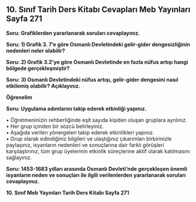 ## 10. Sınıf Tarih Ders Kitabı Cevapları Meb Yayınları Sayfa 271

**Soru: Grafiklerden yararlanarak soruları cevaplayınız.**

**Soru: 1) Grafik 3. 7’e göre Osmanlı Devletindeki gelir-gider dengesizliğinin nedenleri neler olabilir?**

**Soru: 2) Grafik 3.2’ye göre Osmanlı Devletinde en fazla nüfus artışı hangi bölgede gerçekleşmiştir?**

**Soru: 3) Osmanlı Devletindeki nüfus artışı, gelir-gider dengesini nasıl etkilemiş olabilir? Açıklayınız.**

**Öğrenelim**

**Soru: Uygulama adımlarını takip ederek etkinliği yapınız.**

• Öğretmeninizin rehberliğinde eşit sayıda kişiden oluşan gruplara ayrılınız.  
 • Her grup içinden bir sözcü belirleyiniz.  
 • Aşağıda verilen yönergeleri takip ederek etkinlikleri yapınız.  
 • Grup olarak edindiğiniz bilgileri ve ulaştığınız çıkarımları birbirinizle paylaşınız, isyanların nedenleri ve sonuçlarına dair farklı görüşleri karşılaştırınız, tüm grup üyelerinin etkinlik süreçlerine aktif olarak katılmasını sağlayınız.

**Soru: 1453-1683 yılları arasında Osmanlı Devleti’nde gerçekleşen önemli isyanların neden ve sonuçları ile ilgili verilenlerden yararlanarak soruları cevaplayınız.**

**10. Sınıf Meb Yayınları Tarih Ders Kitabı Sayfa 271**